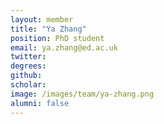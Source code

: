 ```yaml
---
layout: member
title: "Ya Zhang"
position: PhD student
email: ya.zhang@ed.ac.uk
twitter: 
degrees: 
github: 
scholar: 
image: /images/team/ya-zhang.png
alumni: false
---
```


